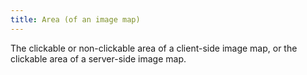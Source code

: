 ```yaml
---
title: Area (of an image map)
---
```


The clickable or non-clickable area of a client-side image map, or the clickable area of a server-side image map.
